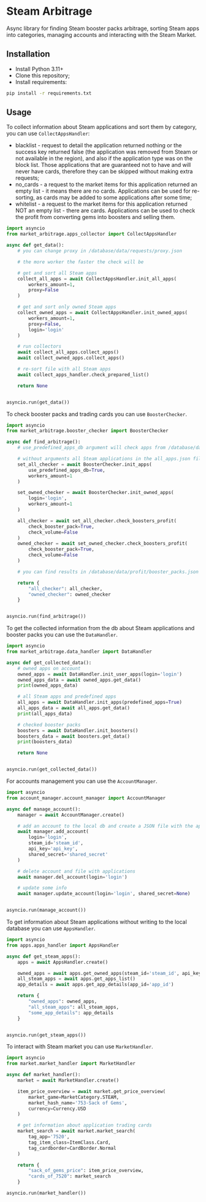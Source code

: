 # Steam Arbitrage
Async library for finding Steam booster packs arbitrage, sorting Steam apps into categories, managing accounts and interacting with the Steam Market.

## Installation
- Install Python 3.11+
- Clone this repository;
- Install requirements:

```bash
pip install -r requirements.txt
```
  
## Usage
To collect information about Steam applications and sort them by category, you can use `CollectAppsHandler`:
- blacklist - request to detail the application returned nothing or the success key returned false (the application was removed from Steam or not available in the region), and also if the application type was on the block list. Those applications that are guaranteed not to have and will never have cards, therefore they can be skipped without making extra requests;
- no_cards - a request to the market items for this application returned an empty list - it means there are no cards. Applications can be used for re-sorting, as cards may be added to some applications after some time;
- whitelist - a request to the market items for this application returned NOT an empty list - there are cards. Applications can be used to check the profit from converting gems into boosters and selling them.

```python
import asyncio
from market_arbitrage.apps_collector import CollectAppsHandler

async def get_data():
    # you can change proxy in /database/data/requests/proxy.json

    # the more worker the faster the check will be

    # get and sort all Steam apps
    collect_all_apps = await CollectAppsHandler.init_all_apps(
        workers_amount=1, 
        proxy=False
    )

    # get and sort only owned Steam apps
    collect_owned_apps = await CollectAppsHandler.init_owned_apps(
        workers_amount=1, 
        proxy=False, 
        login='login'
    )

    # run collectors
    await collect_all_apps.collect_apps()
    await collect_owned_apps.collect_apps()

    # re-sort file with all Steam apps
    await collect_apps_handler.check_prepared_list()

    return None


asyncio.run(get_data())
```

To check booster packs and trading cards you can use `BoosterChecker`.

```python
import asyncio
from market_arbitrage.booster_checker import BoosterChecker

async def find_arbitrage():
    # use_predefined_apps_db argument will check apps from /database/data/apps/predefined_apps.json

    # without arguments all Steam applications in the all_apps.json file will be checked
    set_all_checker = await BoosterChecker.init_apps(
        use_predefined_apps_db=True, 
        workers_amount=1
    )

    set_owned_checker = await BoosterChecker.init_owned_apps(
        login='login', 
        workers_amount=1
    )

    all_checker = await set_all_checker.check_boosters_profit(
        check_booster_pack=True, 
        check_volume=False
    )
    owned_checker = await set_owned_checker.check_boosters_profit(
        check_booster_pack=True, 
        check_volume=False
    )

    # you can find results in /database/data/profit/booster_packs.json

    return {
        "all_checker": all_checker,
        "owned_checker": owned_checker
    }


asyncio.run(find_arbitrage())
```

To get the collected information from the db about Steam applications and booster packs you can use the `DataHandler`.

```python
import asyncio
from market_arbitrage.data_handler import DataHandler

async def get_collected_data():
    # owned apps on account
    owned_apps = await DataHandler.init_user_apps(login='login')
    owned_apps_data = await owned_apps.get_data()
    print(owned_apps_data)

    # all Steam apps and predefined apps
    all_apps = await DataHandler.init_apps(predefined_apps=True)
    all_apps_data = await all_apps.get_data()
    print(all_apps_data)

    # checked booster packs
    boosters = await DataHandler.init_boosters()
    boosters_data = await boosters.get_data()
    print(boosters_data)

    return None


asyncio.run(get_collected_data())
```

For accounts management you can use the `AccountManager`.

```python
import asyncio
from account_manager.account_manager import AccountManager

async def manage_account():
    manager = await AccountManager.create()

    # add an account to the local db and create a JSON file with the applications on it
    await manager.add_account(
        login='login',
        steam_id='steam_id',
        api_key='api_key',
        shared_secret='shared_secret'
    )

    # delete account and file with applications
    await manager.del_account(login='login')

    # update some info
    await manager.update_account(login='login', shared_secret=None)


asyncio.run(manage_account())
```

To get information about Steam applications without writing to the local database you can use `AppsHandler`.

```python
import asyncio
from apps.apps_handler import AppsHandler

async def get_steam_apps():
    apps = await AppsHandler.create()

    owned_apps = await apps.get_owned_apps(steam_id='steam_id', api_key='api_key')
    all_steam_apps = await apps.get_apps_list()
    app_details = await apps.get_app_details(app_id='app_id')

    return {
        "owned_apps": owned_apps,
        "all_steam_apps": all_steam_apps,
        "some_app_details": app_details
    }


asyncio.run(get_steam_apps())
```

To interact with Steam market you can use `MarketHandler`.

```python
import asyncio
from market.market_handler import MarketHandler

async def market_handler():
    market = await MarketHandler.create()

    item_price_overview = await market.get_price_overview(
        market_game=MarketCategory.STEAM,
        market_hash_name='753-Sack of Gems',
        currency=Currency.USD
    )

    # get information about application trading cards
    market_search = await market.market_search(
        tag_app='7520',
        tag_item_class=ItemClass.Card,
        tag_cardborder=CardBorder.Normal
    )

    return {
        "sack_of_gems_price": item_price_overview,
        "cards_of_7520": market_search
    }

asyncio.run(market_handler())
```
